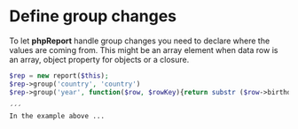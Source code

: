 # Define group changes
To let **phpReport** handle group changes you need to declare where the values are coming from.
This might be an array element when data row is an array, object property for objects or a closure.

```php
$rep = new report($this);
$rep->group('country', 'country')
$rep->group('year', function($row, $rowKey){return substr ($row->birthdate,0,4);})

´´´
In the example above ...

